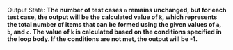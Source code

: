 Output State: **The number of test cases `n` remains unchanged, but for each test case, the output will be the calculated value of `k`, which represents the total number of items that can be formed using the given values of `a`, `b`, and `c`. The value of `k` is calculated based on the conditions specified in the loop body. If the conditions are not met, the output will be -1.**